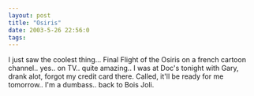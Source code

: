 ```yaml
---
layout: post
title: "Osiris"
date: 2003-5-26 22:56:0
tags: 
---
```


I just saw the coolest thing... Final Flight of the Osiris on a french cartoon channel.. yes.. on TV.. quite amazing.. I was at Doc's tonight with Gary, drank alot, forgot my credit card there. Called, it'll be ready for me tomorrow.. I'm a dumbass.. back to Bois Joli.


